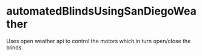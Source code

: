 # automatedBlindsUsingSanDiegoWeather
Uses open weather api to control the motors which in turn open/close the blinds. 
